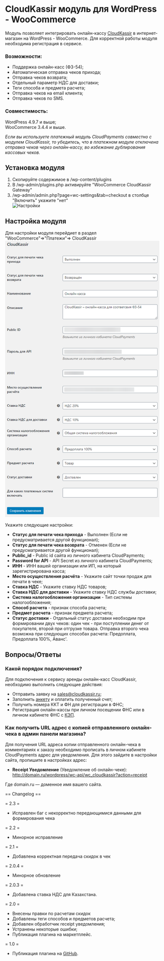 #  CloudKassir модуль для WordPress - WooCommerce
Модуль позволяет интегрировать онлайн-кассу [CloudKassir](https://cloudkassir.ru) в интернет-магазин на  WordPress - WooCommerce. 
Для корректной работы модуля необходима регистрация в сервисе.

### Возможности:  
    
* Поддержка онлайн-касс (ФЗ-54);
* Автоматическая отправка чеков прихода;
* Отправка чеков возврата;
* Отдельный параметр НДС для доставки;
* Теги способа и предмета расчета;
* Отправка чеков на email клиента;
* Отправка чеков по SMS.


### Совместимость:  
WordPress 4.9.7 и выше;  
WooCommerce 3.4.4 и выше.  

_Если вы используете платежный модуль CloudPayments совместно с модулем CloudKassir, то убедитесь, что в платежном модуле отключена отправка чеков через онлайн-кассу, во избежание дублирования кассовых чеков._

## Установка модуля
1) Скопируйте содержимое в /wp-content/plugins
2) В /wp-admin/plugins.php активируйте "WooCommerce CloudKassir Gateway"
3) /wp-admin/admin.php?page=wc-settings&tab=checkout в столбце "Включить" укажите "нет"   
![Настройки](pic/1.png)



## Настройка модуля
Для настройки модуля перейдиет в раздел "WooCommerce"=>"Платежи"=> CloudKassir  
![Настройки2](pic/settings.png)  

Укажите следующие настройки:
* **Статус для печати чека прихода** - Выполнен (Если не предусматривается другой функционал);
* **Статус для печати чека возврата** - Отменен (Если не предусматривается другой функционал);
* **Public_id** - Public id сайта из личного кабинета CloudPayments;
* **Password for API** - API Secret из личного кабинета CloudPayments;
* **ИНН** - ИНН вашей организации или ИП, на который зарегистрирована касса;
* **Место осуществления расчёта** - Укажите сайт точки продаж для печати в чеке;
* **Ставка НДС** - Укажите ставку НДС товаров;
* **Ставка НДС для доставки** - Укажите ставку НДС службы доставки;
* **Система налогообложения организации** - Тип системы налогообложения;
* **Способ расчета** - признак способа расчета;
* **Предмет расчета** - признак предмета расчета;
* **Статус доставки** - Отдельный статус доставки необходим при формировании двух чеков: один чек - при поступлении денег от покупателя, второй при отгрузке товара. Отправка второго чека возможна при следующих способах расчета: Предоплата, Предоплата 100%, Аванс'.

## Вопросы/Ответы ##

### Какой порядок подключения? ###

Для подключения к сервису аренды онлайн-касс CloudKassir, необходимо выполнить следующие действия:
 * Отправить заявку на sales@cloudkassir.ru;
 * Заполнить [анкету](https://static.cloudpayments.ru/docs/anketa.docx) и оплатить полученный счет;
 * Получить номера ККТ и ФН для регистрации в ФНС;
 * Регистрация онлайн-кассы при личном посещении ФНС или в личном кабинете ФНС c [КЭП](https://cloudkassir.ru/kep).

### Как получить URL адрес с копией отправленного онлайн-чека в админ панели магазина? ###

Для получения URL адреса копии отправленного онлайн-чека в комментариях к заказу необходимо прописать в личном кабинете CloudPayments адрес для уведомления. Для этого зайдите в настройки сайта, пропишите в настройках адрес: 

* **Receipt Уведомление** (Уведомление об онлайн-чеке):\
http://domain.ru/wordpress/wc-api/wc_cloudkassir?action=receipt

Где domain.ru — доменное имя вашего сайта.

== Changelog ==  

= 2.3 =
* Исправлен баг с некорректно передающимися данными для формирования чека

= 2.2 =
* Минорное исправление 

= 2.1 =
* Добавлена корректная передача скидок в чек

= 2.0.4 =
* Минорное обновление

= 2.0.3 =
* Добавлена ставка НДС для Казахстана.

= 2.0 =
* Внесены правки по расчетам скидок
* Добавлены теги способов и предметов расчета;
* Добавлен обработчик receipt уведомления;
* Устранены некоторые ошибки;
* Публикация плагина на маркетплейс.

= 1.0 =
* Публикация плагина на [GitHub](https://github.com/cloudpayments/CMS-WordPress-WooCommerce-CK).  


